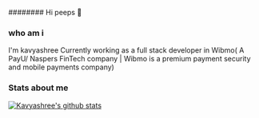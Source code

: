 ######## Hi peeps 👋

<!--
**Kavyashree99/Kavyashree99** is a ✨ _special_ ✨ repository because its `README.md` (this file) appears on your GitHub profile.

Here are some ideas to get you started:

- 🔭 I’m currently working on ...
- 🌱 I’m currently learning ...
- 👯 I’m looking to collaborate on ...
- 🤔 I’m looking for help with ...
- 💬 Ask me about ...
- 📫 How to reach me: ...
- 😄 Pronouns: ...
- ⚡ Fun fact: ...
-->
### who am i
I'm kavyashree
Currently working as a full stack developer in Wibmo( A PayU/ Naspers FinTech company | Wibmo is a premium payment security and mobile payments company)

### Stats about me
[![Kavyashree's github stats](https://github-readme-stats.vercel.app/api?username=Kavyashree99)](https://github.com/Kavyashree99/github-readme-stats)
